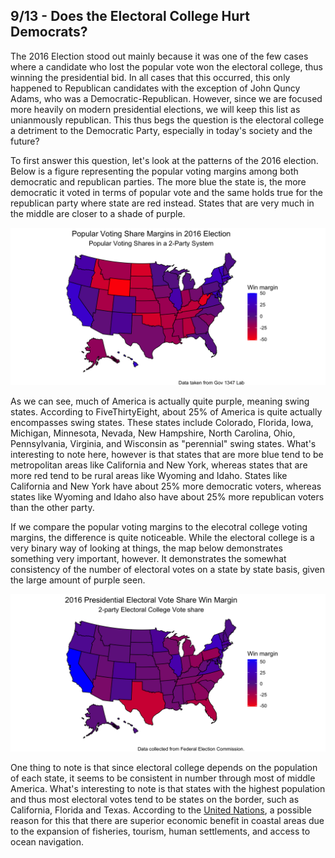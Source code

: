 
## 9/13 - Does the Electoral College Hurt Democrats?

The 2016 Election stood out mainly because it was one of the few cases where a candidate who lost the popular vote won the electoral college, thus winning the presidential bid. In all cases that this occurred, this only happened to Republican candidates with the exception of John Quncy Adams, who was a Democratic-Republican. However, since we are focused more heavily on modern presidential elections, we will keep this list as unianmously republican. This thus begs the question is the electoral college a detriment to the Democratic Party, especially in today's society and the future? 

To first answer this question, let's look at the patterns of the 2016 election. Below is a figure representing the popular voting margins among both democratic and republican parties. The more blue the state is, the more democratic it voted in terms of popular vote and the same holds true for the republican party where state are red instead. States that are very much in the middle are closer to a shade of purple. 

![](../figures/PV_states_2016.png)

As we can see, much of America is actually quite purple, meaning swing states. According to FiveThirtyEight, about 25% of America is quite actually encompasses swing states. These states include Colorado, Florida, Iowa, Michigan, Minnesota, Nevada, New Hampshire, North Carolina, Ohio, Pennsylvania, Virginia, and Wisconsin as "perennial" swing states. What's interesting to note here, however is that states that are more blue tend to be metropolitan areas like California and New York, whereas states that are more red tend to be rural areas like Wyoming and Idaho. States like California and New York have about 25% more democratic voters, whereas states like Wyoming and Idaho also have about 25% more republican voters than the other party.

If we compare the popular voting margins to the elecotral college voting margins, the difference is quite noticeable. While the electoral college is a very binary way of looking at things, the map below demonstrates something very important, however. It demonstrates the somewhat consistency of the number of electoral votes on a state by state basis, given the large amount of purple seen. 

![](../figures/EV_states_2016.png)

One thing to note is that since electoral college depends on the population of each state, it seems to be consistent in number through most of middle America. What's interesting to note is that states with the highest population and thus most electoral votes tend to be states on the border, such as California, Florida and Texas. According to the [United Nations](https://www.un.org/esa/sustdev/natlinfo/indicators/methodology_sheets/oceans_seas_coasts/pop_coastal_areas.pdf), a possible reason for this that there are superior economic benefit in coastal areas due to the expansion of fisheries, tourism, human settlements, and access to ocean navigation. 



